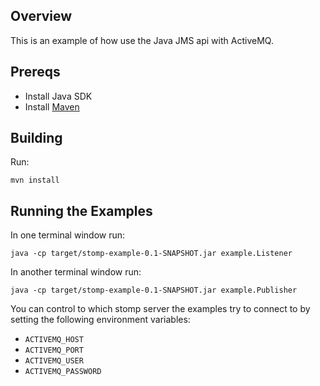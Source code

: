 ## Overview

This is an example of how use the Java JMS api with ActiveMQ.

## Prereqs

- Install Java SDK
- Install [Maven](http://maven.apache.org/download.html) 

## Building

Run:

    mvn install

## Running the Examples

In one terminal window run:

    java -cp target/stomp-example-0.1-SNAPSHOT.jar example.Listener

In another terminal window run:

    java -cp target/stomp-example-0.1-SNAPSHOT.jar example.Publisher

You can control to which stomp server the examples try to connect to by
setting the following environment variables: 

* `ACTIVEMQ_HOST`
* `ACTIVEMQ_PORT`
* `ACTIVEMQ_USER`
* `ACTIVEMQ_PASSWORD`